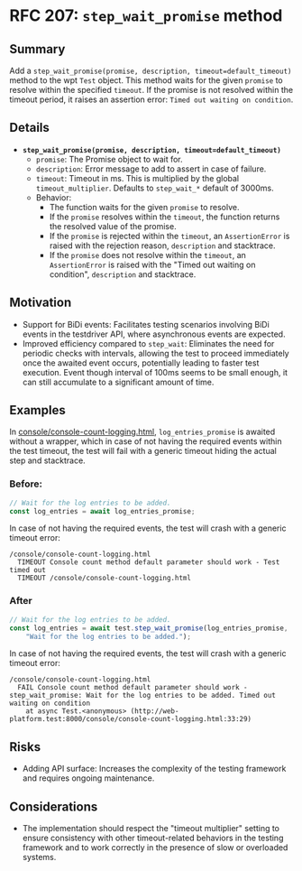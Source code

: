 # RFC 207: `step_wait_promise` method

## Summary

Add a `step_wait_promise(promise, description, timeout=default_timeout)` method to 
the wpt `Test` object. This method waits for the given `promise` to resolve within 
the specified `timeout`. If the promise is not resolved within the timeout period, it 
raises an assertion error: `Timed out waiting on condition`.

## Details

* **`step_wait_promise(promise, description, timeout=default_timeout)`**
    * `promise`:  The Promise object to wait for.
    * `description`: Error message to add to assert in case of failure.
    * `timeout`: Timeout in ms. This is multiplied by the global
      `timeout_multiplier`. Defaults to `step_wait_*` default of 3000ms.
    * Behavior:
        * The function waits for the given `promise` to resolve.
        * If the `promise` resolves within the `timeout`, the function returns the
          resolved value of the promise.
        * If the `promise` is rejected within the `timeout`, an `AssertionError` is
          raised with the rejection reason, `description` and stacktrace.
        * If the `promise` does not resolve within the `timeout`, an `AssertionError`
          is raised with the "Timed out waiting on condition", `description` and
          stacktrace.

## Motivation

* Support for BiDi events: Facilitates testing scenarios involving BiDi events
  in the testdriver API, where asynchronous events are expected.
* Improved efficiency compared to `step_wait`: Eliminates the need for periodic
  checks with intervals, allowing the test to proceed immediately once the awaited
  event occurs, potentially leading to faster test execution. Event though interval
  of
  100ms seems to be small enough, it can still accumulate to a significant amount of
  time.

## Examples

In [console/console-count-logging.html](https://github.com/web-platform-tests/wpt/blob/ea3f611e8d3e7debc3b9cb98b0e63254657fa7eb/console/console-count-logging.html#L33),
`log_entries_promise` is awaited without a wrapper, which in case of not having the
required events within the test timeout, the test will fail with a generic timeout
hiding the actual step and stacktrace.

### Before:

```javascript
// Wait for the log entries to be added.
const log_entries = await log_entries_promise;
```

In case of not having the required events, the test will crash with a generic
timeout error:

```
/console/console-count-logging.html
  TIMEOUT Console count method default parameter should work - Test timed out
  TIMEOUT /console/console-count-logging.html
```

### After

```javascript
// Wait for the log entries to be added.
const log_entries = await test.step_wait_promise(log_entries_promise,
    "Wait for the log entries to be added.");
```

In case of not having the required events, the test will crash with a generic
timeout error:

```
/console/console-count-logging.html
  FAIL Console count method default parameter should work - step_wait_promise: Wait for the log entries to be added. Timed out waiting on condition
    at async Test.<anonymous> (http://web-platform.test:8000/console/console-count-logging.html:33:29)
```

## Risks

* Adding API surface: Increases the complexity of the testing framework and requires
  ongoing maintenance.

## Considerations

* The implementation should respect the "timeout multiplier" setting to ensure
  consistency with other timeout-related behaviors in the testing framework and to
  work
  correctly in the presence of slow or overloaded systems.
